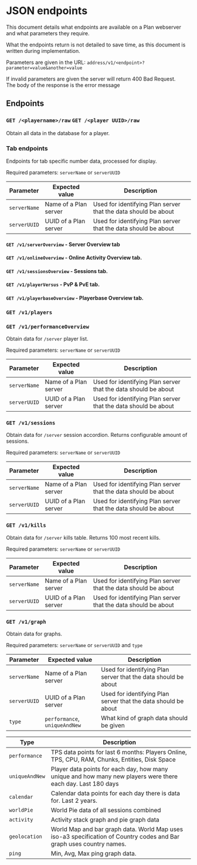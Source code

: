 # JSON endpoints

This document details what endpoints are available on a Plan webserver and what parameters they require.

What the endpoints return is not detailed to save time, as this document is written during implementation.

Parameters are given in the URL: `address/v1/<endpoint>?parameter=value&another=value`

If invalid parameters are given the server will return 400 Bad Request.  
The body of the response is the error message

## Endpoints

### `GET /<playername>/raw` `GET /<player UUID>/raw`

Obtain all data in the database for a player.

### Tab endpoints

Endpoints for tab specific number data, processed for display.

Required parameters: `serverName` or `serverUUID`

Parameter|Expected value|Description
--|--|--
`serverName` | Name of a Plan server | Used for identifying Plan server that the data should be about
`serverUUID` | UUID of a Plan server | Used for identifying Plan server that the data should be about

#### `GET /v1/serverOverview` - Server Overview tab

#### `GET /v1/onlineOverview` - Online Activity Overview tab.

#### `GET /v1/sessionsOverview` - Sessions tab.

#### `GET /v1/playerVersus` - PvP & PvE tab.

#### `GET /v1/playerbaseOverview` - Playerbase Overview tab.

### `GET /v1/players`

### `GET /v1/performanceOverview`

Obtain data for `/server` player list.

Required parameters: `serverName` or `serverUUID`

Parameter|Expected value|Description
--|--|--
`serverName` | Name of a Plan server | Used for identifying Plan server that the data should be about
`serverUUID` | UUID of a Plan server | Used for identifying Plan server that the data should be about

### `GET /v1/sessions`

Obtain data for `/server` session accordion. Returns configurable amount of sessions.

Required parameters: `serverName` or `serverUUID`

Parameter|Expected value|Description
--|--|--
`serverName` | Name of a Plan server | Used for identifying Plan server that the data should be about
`serverUUID` | UUID of a Plan server | Used for identifying Plan server that the data should be about

### `GET /v1/kills`

Obtain data for `/server` kills table. Returns 100 most recent kills.

Required parameters: `serverName` or `serverUUID`

Parameter|Expected value|Description
--|--|--
`serverName` | Name of a Plan server | Used for identifying Plan server that the data should be about
`serverUUID` | UUID of a Plan server | Used for identifying Plan server that the data should be about

### `GET /v1/graph`

Obtain data for graphs.

Required parameters: `serverName` or `serverUUID` and `type`

Parameter|Expected value|Description
--|--|--
`serverName` | Name of a Plan server | Used for identifying Plan server that the data should be about
`serverUUID` | UUID of a Plan server | Used for identifying Plan server that the data should be about
`type` | `performance`, `uniqueAndNew` | What kind of graph data should be given

Type | Description
-- | --
`performance` | TPS data points for last 6 months: Players Online, TPS, CPU, RAM, Chunks, Entities, Disk Space
`uniqueAndNew` | Player data points for each day, how many unique and how many new players were there each day. Last 180 days
`calendar` | Calendar data points for each day there is data for. Last 2 years.
`worldPie` | World Pie data of all sessions combined
`activity` | Activity stack graph and pie graph data
`geolocation` | World Map and bar graph data. World Map uses iso-a3 specification of Country codes and Bar graph uses country names.
`ping` | Min, Avg, Max ping graph data.
